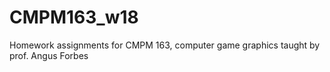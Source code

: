 # CMPM163_w18
Homework assignments for CMPM 163, computer game graphics taught by prof. Angus Forbes

